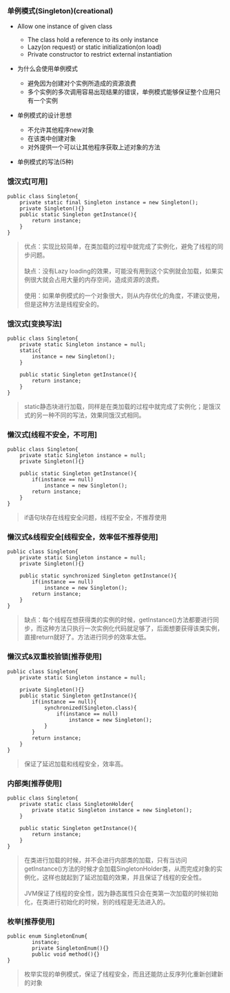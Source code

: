 ### 单例模式(Singleton)(creational)

* Allow one instance of given class

    * The class hold a reference to its only instance
    * Lazy(on request) or static initialization(on load)
    * Private constructor to restrict external instantiation

* 为什么会使用单例模式

    * 避免因为创建对个实例所造成的资源浪费
    * 多个实例的多次调用容易出现结果的错误，单例模式能够保证整个应用只有一个实例

* 单例模式的设计思想

    * 不允许其他程序new对象
    * 在该类中创建对象
    * 对外提供一个可以让其他程序获取上述对象的方法

* 单例模式的写法(5种)

### 饿汉式[可用]

    public class Singleton{
        private static final Singleton instance = new Singleton();
        private Singleton(){}
        public static Singleton getInstance(){
            return instance;
        }
    }

> 优点：实现比较简单，在类加载的过程中就完成了实例化，避免了线程的同步问题。<br><br>
缺点：没有Lazy loading的效果，可能没有用到这个实例就会加载，如果实例很大就会占用大量的内存空间，造成资源的浪费。<br><br>
使用：如果单例模式的一个对象很大，则从内存优化的角度，不建议使用，但是这种方法是线程安全的。

### 饿汉式[变换写法]

    public class Singleton{
        private static Singleton instance = null;
        static{
            instance = new Singleton();
        }

        public static Singleton getInstance(){
            return instance;
        }
    }

> static静态块进行加载，同样是在类加载的过程中就完成了实例化；是饿汉式的另一种不同的写法，效果同饿汉式相同。

### 懒汉式[线程不安全，不可用]

    public class Singleton{
        private static Singleton instance = null;
        private Singleton(){}

        public static Singleton getInstance(){
            if(instance == null) 
                instance = new Singleton();
            return instance;
        }
    }

> if语句块存在线程安全问题，线程不安全，不推荐使用

### 懒汉式&线程安全[线程安全，效率低不推荐使用]

    public class Singleton{
        private static Singleton instance = null;
        private Singleton(){}

        public static synchronized Singleton getInstance(){
            if(instance == null) 
                instance = new Singleton();
            return instance;
        }
    }

> 缺点：每个线程在想获得类的实例的时候，getInstance()方法都要进行同步，而这种方法只执行一次实例化代码就足够了，后面想要获得该类实例，直接return就好了。方法进行同步的效率太低。

### 懒汉式&双重校验锁[推荐使用]

    public class Singleton{
        private static Singleton instance = null;

        private Singleton(){}
        public static Singleton getInstance(){
            if(instance == null){
                synchronized(Singleton.class){
                    if(instance == null)
                        instance = new Singleton();
                }
            }
            return instance;
        }
    }

> 保证了延迟加载和线程安全，效率高。

### 内部类[推荐使用]

    public class Singleton{
        private static class SingletonHolder{
            private static Singleton instance = new Singleton();
        }

        public static Singleton getInstance(){
            return instance;
        }
    }

> 在类进行加载的时候，并不会进行内部类的加载，只有当访问getInstance()方法的时候才会加载SingletonHolder类，从而完成对象的实例化，这样也就起到了延迟加载的效果，并且保证了线程的安全性。<br><br>
JVM保证了线程的安全性，因为静态属性只会在类第一次加载的时候初始化，在类进行初始化的时候，别的线程是无法进入的。

### 枚举[推荐使用]

    public enum SingletonEnum{
            instance;
            private SingletonEnum(){}
            public void method(){}
    }

> 枚举实现的单例模式，保证了线程安全，而且还能防止反序列化重新创建新的对象
